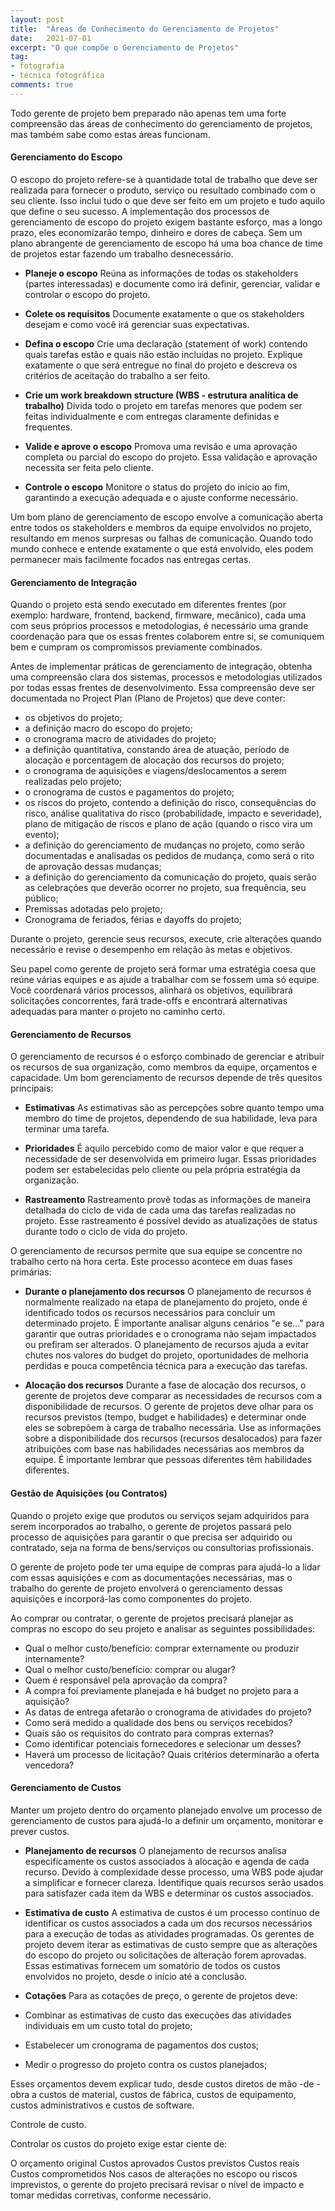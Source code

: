 ```yaml
---
layout: post
title:  "Áreas de Conhecimento do Gerenciamento de Projetos"
date:   2021-07-01
excerpt: "O que compõe o Gerenciamento de Projetos"
tag:
- fotografia
- técnica fotográfica
comments: true
---
```

Todo gerente de projeto bem preparado não apenas tem uma forte compreensão das áreas de conhecimento do gerenciamento de projetos, mas também sabe como estas áreas funcionam.

#### Gerenciamento do Escopo
O escopo do projeto refere-se à quantidade total de trabalho que deve ser realizada para fornecer o produto, serviço ou resultado combinado com o seu cliente. Isso inclui tudo o que deve ser feito em um projeto e tudo aquilo que define o seu sucesso. A implementação dos processos de gerenciamento de escopo do projeto exigem bastante esforço, mas a longo prazo, eles economizarão tempo, dinheiro e dores de cabeça. Sem um plano abrangente de gerenciamento de escopo há uma boa chance de time de projetos estar fazendo um trabalho desnecessário.

- <b>Planeje o escopo</b>
Reúna as informações de todas os stakeholders (partes interessadas) e documente como irá definir, gerenciar, validar e controlar o escopo do projeto.

- <b>Colete os requisitos</b>
Documente exatamente o que os stakeholders desejam e como você irá gerenciar suas expectativas.

- <b>Defina o escopo</b>
Crie uma declaração (statement of work) contendo quais tarefas estão e quais não estão incluídas no projeto. Explique exatamente o que será entregue no final do projeto e descreva os critérios de aceitação do trabalho a ser feito.

- <b>Crie um work breakdown structure (WBS - estrutura analítica de trabalho)</b>
Divida todo o projeto em tarefas menores que podem ser feitas individualmente e com entregas claramente definidas e frequentes.

- <b>Valide e aprove o escopo</b>
Promova uma revisão e uma aprovação completa ou parcial do escopo do projeto. Essa validação e aprovação necessita ser feita pelo cliente.

- <b>Controle o escopo</b>
Monitore o status do projeto do início ao fim, garantindo a execução adequada e o ajuste conforme necessário.

Um bom plano de gerenciamento de escopo envolve a comunicação aberta entre todos os stakeholders e membros da equipe envolvidos no projeto, resultando em menos surpresas ou falhas de comunicação.  Quando todo mundo conhece e entende exatamente o que está envolvido, eles podem permanecer mais facilmente focados nas entregas certas.

#### Gerenciamento de Integração
Quando o projeto está sendo executado em diferentes frentes (por exemplo: hardware, frontend, backend, firmware, mecânico), cada uma com seus próprios processos e metodologias, é necessário uma grande coordenação para que os essas frentes colaborem entre si, se comuniquem bem e cumpram os compromissos previamente combinados.

Antes de implementar práticas de gerenciamento de integração, obtenha uma compreensão clara dos sistemas, processos e metodologias utilizados por todas essas frentes de desenvolvimento. Essa compreensão deve ser documentada no Project Plan (Plano de Projetos) que deve conter:
- os objetivos do projeto;
- a definição macro do escopo do projeto;
- o cronograma macro de atividades do projeto;
- a definição quantitativa, constando área de atuação, período de alocação e porcentagem de alocação dos recursos do projeto;
- o cronograma de aquisições e viagens/deslocamentos a serem realizadas pelo projeto;
- o cronograma de custos e pagamentos do projeto;
- os riscos do projeto, contendo a definição do risco, consequências do risco, análise qualitativa do risco (probabilidade, impacto e severidade), plano de mitigação de riscos e plano de ação (quando o risco vira um evento);
- a definição do gerenciamento de mudanças no projeto, como serão documentadas e analisadas os pedidos de mudança, como será o rito de aprovação dessas mudanças;
- a definição do gerenciamento da comunicação do projeto, quais serão as celebrações que deverão ocorrer no projeto, sua frequência, seu público;
- Premissas adotadas pelo projeto;
- Cronograma de feriados, férias e dayoffs do projeto;


Durante o projeto, gerencie seus recursos, execute, crie alterações quando necessário e revise o desempenho em relação às metas e objetivos.

Seu papel como gerente de projeto será formar uma estratégia coesa que reúne várias equipes e as ajude a trabalhar com se fossem uma só equipe. Você coordenará vários processos, alinhará os objetivos, equilibrará solicitações concorrentes, fará trade-offs e encontrará alternativas adequadas para manter o projeto no caminho certo.

#### Gerenciamento de Recursos
O gerenciamento de recursos é o esforço combinado de gerenciar e atribuir os recursos de sua organização, como membros da equipe, orçamentos e capacidade. Um bom gerenciamento de recursos depende de três quesitos principais:

- <b>Estimativas</b>
As estimativas são as percepções sobre quanto tempo uma membro do time de projetos, dependendo de sua habilidade, leva para terminar uma tarefa.

- <b>Prioridades</b>
É aquilo percebido como de maior valor e que requer a necessidade de ser desenvolvida em primeiro lugar. Essas prioridades podem ser estabelecidas pelo cliente ou pela própria estratégia da organização.

- <b>Rastreamento</b> 
Rastreamento provê todas as informações de maneira detalhada do ciclo de vida de cada uma das tarefas realizadas no projeto. Esse rastreamento é possível devido as atualizações de status durante todo o ciclo de vida do projeto.

O gerenciamento de recursos permite que sua equipe se concentre no trabalho certo na hora certa. Este processo acontece em duas fases primárias:

- <b>Durante o planejamento dos recursos</b>
O planejamento de recursos é normalmente realizado na etapa de planejamento do projeto, onde é identificado todos os recursos necessários para concluir um determinado projeto. É importante analisar alguns cenários "e se..." para garantir que outras prioridades e o cronograma não sejam impactados ou prefiram ser alterados. O planejamento de recursos ajuda a evitar chutes nos valores do budget do projeto, oportunidades de melhoria perdidas e pouca competência técnica para a execução das tarefas.

- <b>Alocação dos recursos</b>
Durante a fase de alocação dos recursos, o gerente de projetos deve comparar as necessidades de recursos com a disponibilidade de recursos. O gerente de projetos deve olhar para os recursos previstos (tempo, budget e habilidades) e determinar onde eles se sobrepõem à carga de trabalho necessária. Use as informações sobre a disponibilidade dos recursos (recursos desalocados) para fazer atribuições com base nas habilidades necessárias aos membros da equipe. É importante lembrar que pessoas diferentes têm habilidades diferentes.

#### Gestão de Aquisições (ou Contratos)
Quando o projeto exige que produtos ou serviços sejam adquiridos para serem incorporados ao trabalho, o gerente de projetos passará pelo processo de aquisições para garantir o que precisa ser adquirido ou contratado, seja na forma de bens/serviços ou consultorias profissionais. 

O gerente de projeto pode ter uma equipe de compras para ajudá-lo a lidar com essas aquisições e com as documentações necessárias, mas o trabalho do gerente de projeto envolverá o gerenciamento dessas aquisições e incorporá-las como componentes do projeto.

Ao comprar ou contratar, o gerente de projetos precisará planejar as compras no escopo do seu projeto e analisar as seguintes possibilidades:

- Qual o melhor custo/benefício: comprar externamente ou produzir internamente?
- Qual o melhor custo/benefício: comprar ou alugar?
- Quem é responsável pela aprovação da compra?
- A compra foi previamente planejada e há budget no projeto para a aquisição?
- As datas de entrega afetarão o cronograma de atividades do projeto?
- Como será medido a qualidade dos bens ou serviços recebidos?
- Quais são os requisitos do contrato para compras externas?
- Como identificar potenciais fornecedores e selecionar um desses?
- Haverá um processo de licitação? Quais critérios determinarão a oferta vencedora?

#### Gerenciamento de Custos
Manter um projeto dentro do orçamento planejado envolve um processo de gerenciamento de custos para ajudá-lo a definir um orçamento, monitorar e prever custos.

- <b>Planejamento de recursos</b>
O planejamento de recursos analisa especificamente os custos associados à alocação e agenda de cada recurso. Devido à complexidade desse processo, uma WBS pode ajudar a simplificar e fornecer clareza. Identifique quais recursos serão usados para satisfazer cada item da WBS e determinar os custos associados.

- <b>Estimativa de custo</b>
A estimativa de custos é um processo contínuo de identificar os custos associados a cada um dos recursos necessários para a execução de todas as atividades programadas. Os gerentes de projeto devem iterar as estimativas de custo sempre que as alterações do escopo do projeto ou solicitações de alteração forem aprovadas. Essas estimativas fornecem um somatório de todos os custos envolvidos no projeto, desde o início até a conclusão.

- <b>Cotações</b>
Para as cotações de preço, o gerente de projetos deve:

- Combinar as estimativas de custo das execuções das atividades individuais em um custo total do projeto;
- Estabelecer um cronograma de pagamentos dos custos;
- Medir o progresso do projeto contra os custos planejados;

Esses orçamentos devem explicar tudo, desde custos diretos de mão -de -obra a custos de material, custos de fábrica, custos de equipamento, custos administrativos e custos de software.

Controle de custo.

Controlar os custos do projeto exige estar ciente de:

O orçamento original
Custos aprovados
Custos previstos
Custos reais
Custos comprometidos
Nos casos de alterações no escopo ou riscos imprevistos, o gerente do projeto precisará revisar o nível de impacto e tomar medidas corretivas, conforme necessário.

